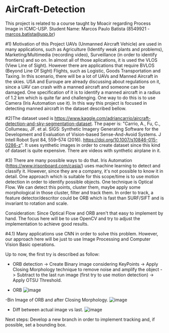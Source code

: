 # AirCraft-Detection
This project is related to a course taught by Moacir regarding Process Image in ICMC-USP.
Student Name: Marcos Paulo Batista (8549921 - marcos.batista@usp.br)

#1) Motivation of this Project
UAVs (Unmanned Aircraft Vehicle) are used in many applications, such as Agriculture (Identify weak plants and problems),
Marketing/Multimedia (recording video), Surveillance (in order to identify frontiers) and so on. In almost all of those aplications,
it is used the VLOS (View Line of Sight). However there are applications that require BVLOS (Beyond Line Of Sight) Flights,
such as Logistic, Goods Transportation and Taxing. In this scenario, there will be a lot of UAVs and Manned Aircraft in the skies.
USA and Euroupe are already discussing about regulations on it, since a UAV can crash with a manned aircraft and someone can be damaged.
One specification of it is to identify a manned aircraft in a radius of 1.2 km which is quite far and challenging. One way to do this is
to use Camera (Iris Automation use it). In this way this project is focused in detecting manned aircraft in the dataset described bellow.

#2)The dataset used is https://www.kaggle.com/adriancarrio/aircraft-detection-and-sky-segmentation-dataset. The paper is:
"Carrio, A., Fu, C., Collumeau, JF. et al. SIGS: Synthetic Imagery Generating Software for the Development and Evaluation 
of Vision-based Sense-And-Avoid Systems. J Intell Robot Syst 84, 559–574 (2016). https://doi.org/10.1007/s10846-015-0286-z".
It uses synthetic images in order to create dataset since this kind of dataset is quite expensive. There are videos with 
synthetic airplane in it.

#3) There are many possible ways to do that. Iris Automation (https://www.irisonboard.com/casia/) uses machine learning to detect and classify
it. However, since they are a company, it's not possible to know it in detail. One approach which is suitable for this scope/time is to use
motion detection in order to identify possible objects. One technique is Optical Flow. We can detect this points, cluster them, maybe apply some 
morphological in those cluster, filter and track them. In order to track, a feature detector/descritor could be ORB which is fast than SURF/SIFT
and is invariant to rotation and scale.

Consideration: Since Optical Flow and ORB aren't that easy to implement by hand. The focus here will be to use OpenCV and try to adjust the implementation
to achieve good results.

#4.1) Many applications use CNN in order to solve this problem. However, our approach here will be just to use Image Processing and Computer Vision Basic operations.

Up to now, the first try is described as follow:
- ORB detection -> Create Binary image considering KeyPoints -> Apply Closing Morphology technique to remove noise and amplify the object -> Subtract to the last run image (first try to use motion detection) -> Apply OTSU Threshold.

- ORB
![image](https://user-images.githubusercontent.com/85201876/123179368-a4650e80-d45f-11eb-94d6-ec2a9314a543.png)

-Bin Image of ORB and after Closing Morphology.
![image](https://user-images.githubusercontent.com/85201876/123555577-f5754b00-d75c-11eb-976e-0cd33faa1b17.png)


- Diff between actual image vs last.
![image](https://user-images.githubusercontent.com/85201876/123555581-fd34ef80-d75c-11eb-954b-21b7ae387336.png)

Next steps:
Develop a new branch in order to implement tracking and, if possible, set a bounding box.

